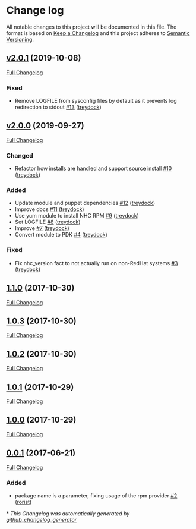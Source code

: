 # Change log

All notable changes to this project will be documented in this file. The format is based on [Keep a Changelog](http://keepachangelog.com/en/1.0.0/) and this project adheres to [Semantic Versioning](http://semver.org).

## [v2.0.1](https://github.com/treydock/puppet-module-nhc/tree/v2.0.1) (2019-10-08)

[Full Changelog](https://github.com/treydock/puppet-module-nhc/compare/v2.0.0...v2.0.1)

### Fixed

- Remove LOGFILE from sysconfig files by default as it prevents log redirection to stdout [\#13](https://github.com/treydock/puppet-module-nhc/pull/13) ([treydock](https://github.com/treydock))

## [v2.0.0](https://github.com/treydock/puppet-module-nhc/tree/v2.0.0) (2019-09-27)

[Full Changelog](https://github.com/treydock/puppet-module-nhc/compare/1.1.0...v2.0.0)

### Changed

- Refactor how installs are handled and support source install [\#10](https://github.com/treydock/puppet-module-nhc/pull/10) ([treydock](https://github.com/treydock))

### Added

- Update module and puppet dependencies [\#12](https://github.com/treydock/puppet-module-nhc/pull/12) ([treydock](https://github.com/treydock))
- Improve docs [\#11](https://github.com/treydock/puppet-module-nhc/pull/11) ([treydock](https://github.com/treydock))
- Use yum module to install NHC RPM [\#9](https://github.com/treydock/puppet-module-nhc/pull/9) ([treydock](https://github.com/treydock))
- Set LOGFILE [\#8](https://github.com/treydock/puppet-module-nhc/pull/8) ([treydock](https://github.com/treydock))
- Improve [\#7](https://github.com/treydock/puppet-module-nhc/pull/7) ([treydock](https://github.com/treydock))
- Convert module to PDK [\#4](https://github.com/treydock/puppet-module-nhc/pull/4) ([treydock](https://github.com/treydock))

### Fixed

- Fix nhc\_version fact to not actually run on non-RedHat systems [\#3](https://github.com/treydock/puppet-module-nhc/pull/3) ([treydock](https://github.com/treydock))

## [1.1.0](https://github.com/treydock/puppet-module-nhc/tree/1.1.0) (2017-10-30)

[Full Changelog](https://github.com/treydock/puppet-module-nhc/compare/1.0.3...1.1.0)

## [1.0.3](https://github.com/treydock/puppet-module-nhc/tree/1.0.3) (2017-10-30)

[Full Changelog](https://github.com/treydock/puppet-module-nhc/compare/1.0.2...1.0.3)

## [1.0.2](https://github.com/treydock/puppet-module-nhc/tree/1.0.2) (2017-10-30)

[Full Changelog](https://github.com/treydock/puppet-module-nhc/compare/1.0.1...1.0.2)

## [1.0.1](https://github.com/treydock/puppet-module-nhc/tree/1.0.1) (2017-10-29)

[Full Changelog](https://github.com/treydock/puppet-module-nhc/compare/1.0.0...1.0.1)

## [1.0.0](https://github.com/treydock/puppet-module-nhc/tree/1.0.0) (2017-10-29)

[Full Changelog](https://github.com/treydock/puppet-module-nhc/compare/0.0.1...1.0.0)

## [0.0.1](https://github.com/treydock/puppet-module-nhc/tree/0.0.1) (2017-06-21)

[Full Changelog](https://github.com/treydock/puppet-module-nhc/compare/ba24628b4966a1ed52462f3a790ae3d16ab90f2c...0.0.1)

### Added

- package name is a parameter, fixing usage of the rpm provider [\#2](https://github.com/treydock/puppet-module-nhc/pull/2) ([rorist](https://github.com/rorist))



\* *This Changelog was automatically generated by [github_changelog_generator](https://github.com/skywinder/Github-Changelog-Generator)*
